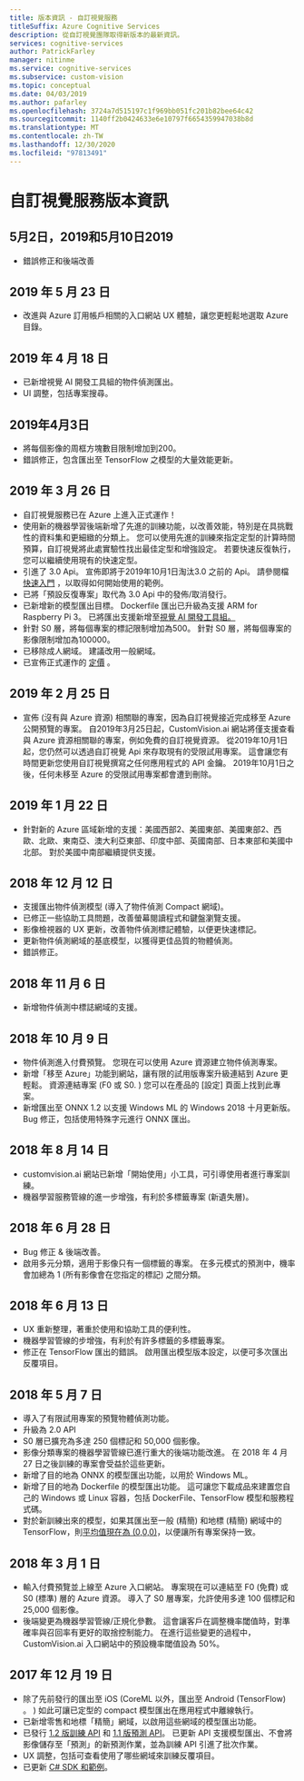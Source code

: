 ```yaml
---
title: 版本資訊 - 自訂視覺服務
titleSuffix: Azure Cognitive Services
description: 從自訂視覺團隊取得新版本的最新資訊。
services: cognitive-services
author: PatrickFarley
manager: nitinme
ms.service: cognitive-services
ms.subservice: custom-vision
ms.topic: conceptual
ms.date: 04/03/2019
ms.author: pafarley
ms.openlocfilehash: 3724a7d515197c1f969bb051fc201b82bee64c42
ms.sourcegitcommit: 1140ff2b0424633e6e10797f6654359947038b8d
ms.translationtype: MT
ms.contentlocale: zh-TW
ms.lasthandoff: 12/30/2020
ms.locfileid: "97813491"
---
```

# <a name="custom-vision-service-release-notes"></a>自訂視覺服務版本資訊

## <a name="may-2-2019-and-may-10-2019"></a>5月2日，2019和5月10日2019

- 錯誤修正和後端改善

## <a name="may-23-2019"></a>2019 年 5 月 23 日

- 改進與 Azure 訂用帳戶相關的入口網站 UX 體驗，讓您更輕鬆地選取 Azure 目錄。

## <a name="april-18-2019"></a>2019 年 4 月 18 日 

- 已新增視覺 AI 開發工具組的物件偵測匯出。
- UI 調整，包括專案搜尋。

## <a name="april-3-2019"></a>2019年4月3日

- 將每個影像的周框方塊數目限制增加到200。 
- 錯誤修正，包含匯出至 TensorFlow 之模型的大量效能更新。 

## <a name="march-26-2019"></a>2019 年 3 月 26 日

- 自訂視覺服務已在 Azure 上進入正式運作！
- 使用新的機器學習後端新增了先進的訓練功能，以改善效能，特別是在具挑戰性的資料集和更細緻的分類上。 您可以使用先進的訓練來指定定型的計算時間預算，自訂視覺將此處實驗性找出最佳定型和增強設定。 若要快速反復執行，您可以繼續使用現有的快速定型。
- 引進了 3.0 Api。 宣佈即將于2019年10月1日淘汰3.0 之前的 Api。 請參閱檔 [快速入門](./quickstarts/image-classification.md) ，以取得如何開始使用的範例。
- 已將「預設反復專案」取代為 3.0 Api 中的發佈/取消發行。
- 已新增新的模型匯出目標。 Dockerfile 匯出已升級為支援 ARM for Raspberry Pi 3。 已將匯出支援新增至[視覺 AI 開發工具組。](https://visionaidevkit.com/)
- 針對 S0 層，將每個專案的標記限制增加為500。 針對 S0 層，將每個專案的影像限制增加為100000。
- 已移除成人網域。 建議改用一般網域。
- 已宣佈正式運作的 [定價](https://azure.microsoft.com/pricing/details/cognitive-services/custom-vision-service/) 。  

## <a name="february-25-2019"></a>2019 年 2 月 25 日

- 宣佈 (沒有與 Azure 資源) 相關聯的專案，因為自訂視覺接近完成移至 Azure 公開預覽的專案。 自2019年3月25日起，CustomVision.ai 網站將僅支援查看與 Azure 資源相關聯的專案，例如免費的自訂視覺資源。 從2019年10月1日起，您仍然可以透過自訂視覺 Api 來存取現有的受限試用專案。 這會讓您有時間更新您使用自訂視覺撰寫之任何應用程式的 API 金鑰。 2019年10月1日之後，任何未移至 Azure 的受限試用專案都會遭到刪除。

## <a name="january-22-2019"></a>2019 年 1 月 22 日

- 針對新的 Azure 區域新增的支援：美國西部2、美國東部、美國東部2、西歐、北歐、東南亞、澳大利亞東部、印度中部、英國南部、日本東部和美國中北部。 對於美國中南部繼續提供支援。

## <a name="december-12-2018"></a>2018 年 12 月 12 日

- 支援匯出物件偵測模型 (導入了物件偵測 Compact 網域)。
- 已修正一些協助工具問題，改善螢幕閱讀程式和鍵盤瀏覽支援。
- 影像檢視器的 UX 更新，改善物件偵測標記體驗，以便更快速標記。  
- 更新物件偵測網域的基底模型，以獲得更佳品質的物體偵測。
- 錯誤修正。

## <a name="november-6-2018"></a>2018 年 11 月 6 日

- 新增物件偵測中標誌網域的支援。

## <a name="october-9-2018"></a>2018 年 10 月 9 日

- 物件偵測進入付費預覽。 您現在可以使用 Azure 資源建立物件偵測專案。
- 新增「移至 Azure」功能到網站，讓有限的試用版專案升級連結到 Azure 更輕鬆。 資源連結專案 (F0 或 S0. ) 您可以在產品的 [設定] 頁面上找到此專案。  
- 新增匯出至 ONNX 1.2 以支援 Windows ML 的 Windows 2018 十月更新版。
Bug 修正，包括使用特殊字元進行 ONNX 匯出。

## <a name="august-14-2018"></a>2018 年 8 月 14 日

- customvision.ai 網站已新增「開始使用」小工具，可引導使用者進行專案訓練。
- 機器學習服務管線的進一步增強，有利於多標籤專案 (新遺失層)。

## <a name="june-28-2018"></a>2018 年 6 月 28 日

- Bug 修正 & 後端改善。
- 啟用多元分類，適用于影像只有一個標籤的專案。 在多元模式的預測中，機率會加總為 1 (所有影像會在您指定的標記) 之間分類。

## <a name="june-13-2018"></a>2018 年 6 月 13 日

- UX 重新整理，著重於使用和協助工具的便利性。
- 機器學習管線的步增強，有利於有許多標籤的多標籤專案。
- 修正在 TensorFlow 匯出的錯誤。 啟用匯出模型版本設定，以便可多次匯出反覆項目。

## <a name="may-7-2018"></a>2018 年 5 月 7 日

- 導入了有限試用專案的預覽物體偵測功能。
- 升級為 2.0 API
- S0 層已擴充為多達 250 個標記和 50,000 個影像。
- 影像分類專案的機器學習管線已進行重大的後端功能改進。 在 2018 年 4 月 27 日之後訓練的專案會受益於這些更新。
- 新增了目的地為 ONNX 的模型匯出功能，以用於 Windows ML。
- 新增了目的地為 Dockerfile 的模型匯出功能。 這可讓您下載成品來建置您自己的 Windows 或 Linux 容器，包括 DockerFile、TensorFlow 模型和服務程式碼。
- 對於新訓練出來的模型，如果其匯出至一般 (精簡) 和地標 (精簡) 網域中的 TensorFlow，則[平均值現在為 (0,0,0)](https://github.com/azure-samples/cognitive-services-android-customvision-sample)，以便讓所有專案保持一致。

## <a name="march-1-2018"></a>2018 年 3 月 1 日

- 輸入付費預覽並上線至 Azure 入口網站。 專案現在可以連結至 F0 (免費) 或 S0 (標準) 層的 Azure 資源。 導入了 S0 層專案，允許使用多達 100 個標記和 25,000 個影像。
- 後端變更為機器學習管線/正規化參數。 這會讓客戶在調整機率閾值時，對準確率與召回率有更好的取捨控制能力。 在進行這些變更的過程中，CustomVision.ai 入口網站中的預設機率閾值設為 50%。

## <a name="december-19-2017"></a>2017 年 12 月 19 日

- 除了先前發行的匯出至 iOS (CoreML 以外，匯出至 Android (TensorFlow) 。 ) 如此可讓已定型的 compact 模型匯出在應用程式中離線執行。
- 已新增零售和地標「精簡」網域，以啟用這些網域的模型匯出功能。
- 已發行 [1.2 版訓練 API](https://southcentralus.dev.cognitive.microsoft.com/docs/services/f2d62aa3b93843d79e948fe87fa89554/operations/5a3044ee08fa5e06b890f11f) 和 [1.1 版預測 API](https://southcentralus.dev.cognitive.microsoft.com/docs/services/57982f59b5964e36841e22dfbfe78fc1/operations/5a3044f608fa5e06b890f164)。 已更新 API 支援模型匯出、不會將影像儲存至「預測」的新預測作業，並為訓練 API 引進了批次作業。
- UX 調整，包括可查看使用了哪些網域來訓練反覆項目。
- 已更新 [C# SDK 和範例](https://github.com/Microsoft/Cognitive-CustomVision-Windows)。